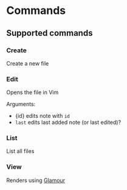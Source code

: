 
# Commands

## Supported commands

### Create
Create a new file

### Edit
Opens the file in Vim

Arguments:
- {id} edits note with `id`
- `last` edits last added note (or last edited)?

### List
List all files

### View
Renders using [Glamour](github.com/charmbracelet/glamour)
